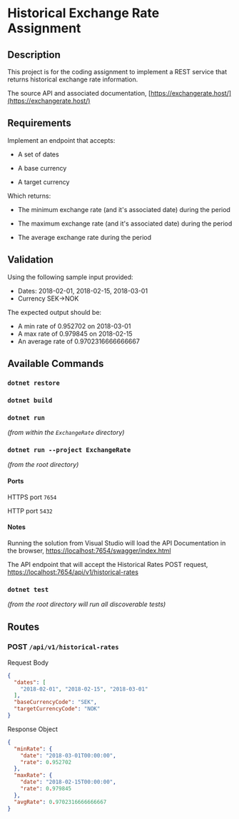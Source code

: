 # Historical Exchange Rate Assignment

## Description

This project is for the coding assignment to implement a REST service that returns historical exchange rate information.

The source API and associated documentation, [https://exchangerate.host/](https://exchangerate.host/)

## Requirements

Implement an endpoint that accepts:

* A set of dates

* A base currency

* A target currency

Which returns:

* The minimum exchange rate (and it's associated date) during the period

* The maximum exchange rate (and it's associated date) during the period

* The average exchange rate during the period

## Validation 

Using the following sample input provided:

* Dates: 2018-02-01, 2018-02-15, 2018-03-01
* Currency SEK->NOK

The expected output should be:

* A min rate of 0.952702 on 2018-03-01
* A max rate of 0.979845 on 2018-02-15
* An average rate of 0.9702316666666667

## Available Commands

### `dotnet restore`

### `dotnet build`

### `dotnet run`

*(from within the `ExchangeRate` directory)*

### `dotnet run --project ExchangeRate`

*(from the root directory)*

#### Ports
HTTPS port `7654`

HTTP port `5432`

#### Notes

Running the solution from Visual Studio will load the API Documentation in the browser, [https://localhost:7654/swagger/index.html](https://localhost:7654/swagger/index.html)

The API endpoint that will accept the Historical Rates POST request, [https://localhost:7654/api/v1/historical-rates](https://localhost:7654/api/v1/historical-rates)

### `dotnet test`

*(from the root directory will run all discoverable tests)*

## Routes

### POST `/api/v1/historical-rates`

Request Body

```JSON
{
  "dates": [
    "2018-02-01", "2018-02-15", "2018-03-01"
  ],
  "baseCurrencyCode": "SEK",
  "targetCurrencyCode": "NOK"
}
```

Response Object

```JSON
{
  "minRate": {
    "date": "2018-03-01T00:00:00",
    "rate": 0.952702
  },
  "maxRate": {
    "date": "2018-02-15T00:00:00",
    "rate": 0.979845
  },
  "avgRate": 0.9702316666666667
}
```
